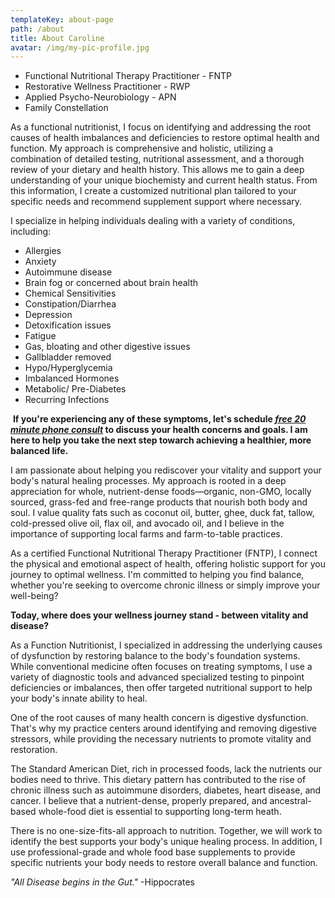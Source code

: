 ```yaml
---
templateKey: about-page
path: /about
title: About Caroline
avatar: /img/my-pic-profile.jpg
---
```

* Functional Nutritional Therapy Practitioner - FNTP
* Restorative Wellness Practitioner - RWP
* Applied Psycho-Neurobiology - APN
* Family Constellation
          

As a functional nutritionist, I focus on identifying and addressing the root causes of health imbalances and deficiencies to restore optimal health and function.  My approach is comprehensive and holistic, utilizing a combination of detailed testing, nutritional assessment, and a thorough review of your dietary and health history.  This allows me to gain a deep understanding of your unique biochemisty and current health status.  From this information, I create a customized nutritional plan tailored to your specific needs and recommend supplement support where necessary.

I specialize in helping individuals dealing with a variety of conditions, including:

* Allergies
* Anxiety
* Autoimmune disease
* Brain fog or concerned about brain health
* Chemical Sensitivities
* Constipation/Diarrhea
* Depression
* Detoxification issues
* Fatigue
* Gas, bloating and other digestive issues
* Gallbladder removed
* Hypo/Hyperglycemia
* Imbalanced Hormones
* Metabolic/ Pre-Diabetes
* Recurring Infections

​
**If you're experiencing any of these symptoms, let's schedule *[free 20 minute phone consult](/services)* to discuss your health concerns and goals.  I am here to help you take the next step towarch achieving a healthier, more balanced life.**

I am passionate about helping you rediscover your vitality and support your body's natural healing processes.  My approach is rooted in a deep appreciation for whole, nutrient-dense foods—organic, non-GMO, locally sourced, grass-fed and free-range products that nourish both body and soul.  I value quality fats such as coconut oil, butter, ghee, duck fat, tallow, cold-pressed olive oil, flax oil, and avocado oil, and I believe in the importance of supporting local farms and farm-to-table practices.

As a certified Functional Nutritional Therapy Practitioner (FNTP), I connect the physical and emotional aspect of health, offering holistic support for you journey to optimal wellness. I'm committed to helping you find balance, whether you're seeking to overcome chronic illness or simply improve your well-being?

**T﻿oday, where does your wellness journey stand - between vitality and disease?**

As a Function Nutritionist, I specialized in addressing the underlying causes of dysfunction by restoring balance to the body's foundation systems.  While conventional medicine often focuses on treating symptoms, I use a variety of diagnostic tools and advanced specialized testing to pinpoint deficiencies or imbalances, then offer targeted nutritional support to help your body's innate ability to heal.

One of the root causes of many health concern is digestive dysfunction.  That's why my practice centers around identifying and removing digestive stressors, while providing the necessary nutrients to promote vitality and restoration.

The Standard American Diet, rich in processed foods, lack the nutrients our bodies need to thrive.  This dietary pattern has contributed to the rise of chronic illness such as autoimmune disorders, diabetes, heart disease, and cancer.  I believe that a nutrient-dense, properly prepared, and ancestral-based whole-food diet is essential to supporting long-term heath.

There is no one-size-fits-all approach to nutrition.  Together, we will work to identify the best supports your body's unique healing process.  In addition, I use professional-grade and whole food base supplements to provide specific nutrients your body needs to restore overall balance and function.

*​"All Disease begins in the Gut."* -Hippocrates
